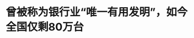 <!DOCTYPE html>
<html lang="zh-CN">

<head>
    
<title>曾被称为银行业“唯一有用发明”，如今全国仅剩80万台_腾讯新闻</title>
<meta name="keywords" content="自动提款机,atm,时代财经,POS机,手机支付,无卡存款,保罗·沃尔克,中国人民银行,发明">
<meta name="description" content="本文来源：时代财经 作者：张昕迎在移动支付浪潮的席卷下，ATM机——这个曾被美联储前主席保罗·沃尔克誉为“银行业唯一有用的发明”，正以5年减少约30万台的速度退出历史舞台。中国人民银行今年2月发布的《2024年支付体系运行总体情况》数据显示，截至2024年末，我国ATM机具数量为80.27万台。对比5年前数据来看，我国ATM机...">
<meta name="author" content="腾讯网">
<meta name="copyright" content="Copyright 1998 - 2025 Tencent. All Rights Reserved">
<meta property="og:type" content="news" />

<meta property="og:title" content="曾被称为银行业“唯一有用发明”，如今全国仅剩80万台_腾讯新闻" />
<meta property="og:description" content="本文来源：时代财经 作者：张昕迎在移动支付浪潮的席卷下，ATM机——这个曾被美联储前主席保罗·沃尔克誉为“银行业唯一有用的发明”，正以5年减少约30万台的速度退出历史舞台。中国人民银行今年2月发布的《2024年支付体系运行总体情况》数据显示，截至2024年末，我国ATM机具数量为80.27万台。对比5年前数据来看，我国ATM机..." />
<meta property="og:url" content="https://news.qq.com/rain/a/20250525A024WT00" />
<meta property="og:image" content="https://inews.gtimg.com/om_ls/Ornstie57uvU_qKIOn10jNlJ5zL2RUO38k7S_kall7oawAA_640330/0" />
<meta property="article:author" content="时代财经" />
<meta property="article:published_time" content="2025-05-25 08:01:14" />
<meta property="category" content="finance" />

<meta name="baidu-site-verification" content="jJeIJ5X7pP" />
    <meta charset="utf-8" />
<meta http-equiv="X-UA-Compatible" content="IE=Edge" />
<meta name="viewport" content="width=device-width, initial-scale=1, shrink-to-fit=no" />
<link rel="dns-prefetch" href="mat1.gtimg.com">
<link rel="dns-prefetch" href="i.news.qq.com">
<link rel="shortcut icon" href="https://mat1.gtimg.com/qqcdn/qqindex2021/favicon.ico">
<script nomodule="true" src="https://mat1.gtimg.com/qqcdn/qqindex2021/common-static/20240515201444/core3-37-1.min.js"></script>
<script>
  try {
    if (!window.IntersectionObserver) {
      var observerScript = document.createElement('script');
      observerScript.src = "https://mat1.gtimg.com/qqcdn/qqindex2021/common-static/20241024141058/intersection-observer-polyfill.js";
      document.head.appendChild(observerScript);
    }
  } catch (error) {}
</script>

<script>
  try {
    if (!Element.prototype.scrollTo) {
      var scrollScript = document.createElement('script');
      scrollScript.src = "https://mat1.gtimg.com/qqcdn/qqindex2021/common-static/20241025153001/scroll-behavior-polyfill.js";
      document.head.appendChild(scrollScript);
    }
  } catch (error) {}
</script>
<script>
  try {
    if ('scrollRestoration' in window.history) {
      window.history.scrollRestoration = 'manual';
    }
    window.isPcClient = Boolean(window.electron) && (
      window.navigator.userAgent.indexOf('pc-client') > 0 ||
      window.navigator.userAgent.indexOf('TencentNews') > 0
    );
  } catch {}
</script>
<script>
  try {
    if (window.isPcClient) {
      var bodyStyle = document.createElement('style');
      bodyStyle.innerText = 'body{ zoom: 0.95 }';
      document.head.appendChild(bodyStyle);
    }
  } catch {}
</script>
<script>
  window.DATA = {"url":"https://view.inews.qq.com/a/20250525A024WT00","article_id":"20250525A024WT00","article_type":"0","title":"曾被称为银行业“唯一有用发明”，如今全国仅剩80万台","desc":"本文来源：时代财经 作者：张昕迎在移动支付浪潮的席卷下，ATM机——这个曾被美联储前主席保罗·沃尔克誉为“银行业唯一有用的发明”，正以5年减少约30万台的速度退出历史舞台。中国人民银行今年2月发布的《2024年支付体系运行总体情况》数据显示，截至2024年末，我国ATM机具数量为80.27万台。对比5年前数据来看，我国ATM机...","iNewsRecommendLevel":1,"abstract":"本文来源：时代财经 作者：张昕迎在移动支付浪潮的席卷下，ATM机——这个曾被美联储前主席保罗·沃尔克誉为“银行业唯一有用的发明”，正以5年减少约30万台的速度退出历史舞台。中国人民银行今年2月发布的《2024年支付体系运行总体情况》数据显示，截至2024年末，我国ATM机具数量为80.27万台。对比5年前数据来看，我国ATM机...","catalog1":"finance","ad_channel_sign":"finance","introduction":"","media":"时代财经","media_id":"5504072","pubtime":"2025-05-25 08:01:14","comment_id":"8414664130","political":0,"cmsId":"20250525A024WT00","cms_id":"20250525A024WT00","closeAllAd":0,"closeAllFavorite":false,"originContent":{"directory":{"ai_list":null,"enable":1,"list":[{"desc":"全国ATM机仅剩80万台","link":"HPOS_0","sub_list":null},{"desc":"ATM机厂商被倒逼转型","link":"HPOS_1","sub_list":null}]},"key_points_show":["中国ATM机具数量在短短5年间锐减26.87%，从2019年末的109.77万台减少至2024年末的80.27万台。","随着移动支付的迅猛发展，ATM机在消费者支付习惯改变的背景下逐渐被淘汰。","然而，ATM机在特殊需求场景如偏远地区、老年社区等依然具有旺盛需求。","银行正调整ATM业务，无卡存取款业务逐步退出银行业务版图，同时推动ATM机向综合性服务工具转变。","ATM机厂商面临转型压力，寻求新的业务方向和盈利模式。"],"text":"\u003cdiv class=\"rich_media_content\"\u003e\u003cp\u003e本文来源：时代财经 作者：张昕迎\u003c/p\u003e\u003cp\u003e\u003c!--AIPOS_0--\u003e在移动支付浪潮的席卷下，ATM机——这个曾被美联储前主席保罗·沃尔克誉为“银行业唯一有用的发明”，正以5年减少约30万台的速度退出历史舞台。\u003c/p\u003e\u003cp\u003e中国人民银行今年2月发布的《2024年支付体系运行总体情况》数据显示，截至2024年末，我国ATM机具数量为80.27万台。对比5年前数据来看，我国ATM机具数量曾在2019年末触及109.77万台的峰值。\u003c/p\u003e\u003cp\u003e短短5年间，中国ATM机已消失近30万台，数量锐减26.87%。\u003c/p\u003e\u003cp\u003e“不少人好几年没用过现金了，ATM机过去的便捷已经被移动支付取代。在第三方支付和手机银行普及的当下，楼下的ATM时常蒙尘，真正大额现金提取，基本上只能去柜台。”有股份行人士向时代财经表示。\u003c/p\u003e\u003cp\u003e对储户来说，已有的部分ATM机也已无法满足他们的需求。“最近着急存一笔钱，下班连着找了一条马路上的5台ATM机都没存上钱，还都标着存取款一体。”来自四川的林乐（化名）告诉时代财经。\u003c/p\u003e\u003cp\u003e\u003c!--AIPOS_1--\u003e与之对应的是，多家银行正在对其ATM业务进行调整，无卡存取款业务逐步退出银行业务版图。\u003c/p\u003e\u003cp\u003e今年4月，\u003c!--SECURE_LINK_BEGIN_0--\u003e招商银行\u003c!--SECURE_LINK_END_0--\u003e发布公告称，该行将于2025年4月9日起全面停止ATM扫码存款服务，客户需持银行卡通过ATM或线下网点办理存款。据不完全统计，近一年来已有超过50家银行宣布关闭无卡存款、无卡取款、扫码存取款等业务。\u003c/p\u003e\u003cp\u003e\u003c!--AIPOS_2--\u003e从“现金时代”到“无卡社会”，未来ATM机是会消失，还是进化？\u003c/p\u003e\u003cp\u003e5月23日，博通咨询金融行业首席分析师王蓬博在接受时代财经采访时表示，“ATM机不会消失，尽管现金的使用率在降低、使用人数也在减少，但特殊需求场景一直存在，监管也一直在强调不可拒收现金、满足支付多样性，但ATM机的逐步减少是不争的事实。”\u003c!--MID_AD_0--\u003e\u003c!--EOP_0--\u003e\u003c/p\u003e\u003c!--MID_ARTICLE_AD_0--\u003e\u003c!--PARAGRAPH_0--\u003e\u003cp\u003e“银行柜台内的ATM一直在进化，配备更智能的交互界面，满足监管对客户身份核实的要求，甚至有的地区在集成政务与生活服务，成为一个综合性的服务终端。”王蓬博说道。\u003c/p\u003e\u003cdiv class=\"time-article-imgText-box\" data-exeditor-arbitrary-box=\"wrap\"\u003e\u003cp\u003e\u003c!--IMG_0--\u003e\u003c/p\u003e\u003cp class=\"qqnews_image_desc\" style=\"color: #666; font-size: 14px; text-align: center\"\u003e图片来源：图虫创意\u003c/p\u003e\u003c/div\u003e\u003ch2\u003e\u003c!--HPOS_0--\u003e全国ATM机仅剩80万台\u003c/h2\u003e\u003cp\u003e“我从来没用过ATM机，都不知道学校有没有ATM机”，“00后”大学生王潇（化名）向时代财经直言。\u003c/p\u003e\u003cp\u003e银行ATM机业务遇冷的背后，则是消费者支付习惯的改变。“现在连菜市场买菜都是用二维码，已经很久没有用过现金了。”作为家庭主妇的李丽（化名）也有直观的感受。\u003c/p\u003e\u003cp\u003e如今，\u003c!--SECURE_LINK_BEGIN_1--\u003e移动支付\u003c!--SECURE_LINK_END_1--\u003e的迅猛发展正在打破ATM市场的原有格局。ATM机在使用频率很低的情况下，维护费用仍需正常支付，也就难逃被削减的命运。\u003c/p\u003e\u003cp\u003e据中国人民银行今年2月发布的《2024年支付体系运行总体情况》，截至2024年末，我国拥有ATM机具80.27万台，较上年末减少4.28万台；每万人拥有ATM机具5.70台，同比下降4.83%。\u003c/p\u003e\u003cp\u003e结合近5年数据来看，央行数据显示，截至2023年末、2022年末、2021年末、2020年末、2019年末，我国ATM机具分别为84.55万台、89.59万台、94.78万台、101.39万台、109.77万台，呈逐年下降态势。\u003c/p\u003e\u003cp\u003e在每万人对应的ATM数量方面，在截至2023年末、2022年末、2021年末、2020年末、2019年末时，分别为5.99台、6.35台、6.71台、7.24台、7.87台，同样呈现下降。\u003c/p\u003e\u003cp\u003e今年4月，又有一家股份制大行对ATM业务进行调整，标志着无卡存取款时代的加速落幕。据招商银行4月2日发布的公告，该行将于4月9日起停止ATM扫码存款服务。\u003c/p\u003e\u003cp\u003e事实上，自2024年以来，包括\u003c!--SECURE_LINK_BEGIN_2--\u003e工商银行\u003c!--SECURE_LINK_END_2--\u003e、\u003c!--SECURE_LINK_BEGIN_3--\u003e交通银行\u003c!--SECURE_LINK_END_3--\u003e、\u003c!--SECURE_LINK_BEGIN_4--\u003e农业银行\u003c!--SECURE_LINK_END_4--\u003e、\u003c!--SECURE_LINK_BEGIN_5--\u003e建设银行\u003c!--SECURE_LINK_END_5--\u003e等国有大行先后对ATM无卡存取款业务进行调整，亦有多家股份行、头部城商行持续跟进。\u003c/p\u003e\u003cp\u003e有银行业人士向时代财经表示，“银行当年选择增加ATM的服务功能，首先是因为未能看清无现金社会前景，另一方面当时银行利润高，愿在小概率服务场景花钱，科技部门以科技引领业务为由，浪费了部分IT投入。”\u003c/p\u003e\u003cp\u003e在其看来，在无现金或低现金社会，ATM或存取款一体机因需求极度萎缩而无成本收入比。“银行持有的大量ATM已属低效、无效不良资产，收益低、成本高且持续产生运营成本。”其说道。\u003c/p\u003e\u003cp\u003e\u003c!--AIPOS_3--\u003e在ATM机持续缩减的同时，电子支付的版图则越来越大。\u003c/p\u003e\u003cp\u003e通过梳理历年《支付体系运行总体情况》报告数据可知，2024年，银行共处理电子支付业务3016.68亿笔，这一数据较2019年的2233.88亿笔同比增长35.04%。\u003c/p\u003e\u003cp\u003e报告数据同时显示，2024年，电子支付金额为3426.99万亿元，这一数据较2019年的2607.04万亿元同比增长31.45%。\u003c/p\u003e\u003cp\u003e值得注意的是，虽然总量逐年下降，但ATM机并未完全退出历史舞台。在偏远地区、老年社区、外国人来华支付等特殊场景，现金存取需求依然旺盛。这种此消彼长的背后，也反映了银行战略重心的转移。\u003c/p\u003e\u003cp\u003e如\u003c!--SECURE_LINK_BEGIN_6--\u003e苏州银行\u003c!--SECURE_LINK_END_6--\u003e在该行《2024年度可持续发展报告》中提到，2024年4月，苏州银行上线ATM机外卡取现服务，为外籍人员提供了多元化的支付方式。外籍客户可使用银联、\u003c!--SECURE_LINK_BEGIN_7--\u003eVisa\u003c!--SECURE_LINK_END_7--\u003e及万事达组织发行的境外银行卡，在苏州银行的自动取款机和存取款一体机设备上直接取现人民币。截至2024年末，累计交易笔数达597笔，取现金额总计人民币146.79万元。\u003c!--MID_AD_1--\u003e\u003c!--EOP_1--\u003e\u003c/p\u003e\u003c!--MID_ARTICLE_AD_1--\u003e\u003c!--PARAGRAPH_1--\u003e\u003cp\u003e\u003c!--SECURE_LINK_BEGIN_8--\u003e浙商银行\u003c!--SECURE_LINK_END_8--\u003e同样在《2024年可持续发展报告》中称，该行全行网点已配备适老版智能柜员机和ATM机，优化大字版操作，简化界面。\u003c/p\u003e\u003ch2\u003e\u003c!--HPOS_1--\u003eATM机厂商被倒逼转型\u003c/h2\u003e\u003cp\u003e未来在ATM业务方面，银行的战略重心将如何转移？\u003c/p\u003e\u003cp\u003e王蓬博向时代财经表示，首先，ATM应从单纯的取现工具向着综合性服务工具转变，通过ATM机提供多元化的金融和生活服务。“其次，在区域和场景上，增加在机场、偏远地区、老年社区等现金需求旺盛区域的布放，提高ATM机的使用效率；第三，不再单纯追求ATM机的数量增长，而是更加注重保障安全和便利性。”\u003c!--MID_AD_2--\u003e\u003c!--EOP_2--\u003e\u003c/p\u003e\u003c!--MID_ARTICLE_AD_2--\u003e\u003c!--PARAGRAPH_2--\u003e\u003cp\u003e被银行弃用的ATM机并未彻底消失，它们通过何种途径寻找新生？\u003c/p\u003e\u003cp\u003e时代财经通过在百度旗下B2B平台“爱采购”搜索ATM机发现，银行的报废ATM机回收价在5万元/台左右；不过，在“闲鱼”等C2C二手交易平台，一台二手ATM机的价格则更低，仅为3000～5000元。\u003c/p\u003e\u003cdiv class=\"time-article-imgText-box\" data-exeditor-arbitrary-box=\"wrap\"\u003e\u003cp\u003e\u003c!--IMG_1--\u003e\u003c/p\u003e\u003cp class=\"qqnews_image_desc\" style=\"color: #666; font-size: 14px; text-align: center\"\u003e图片来源：爱采购\u003c/p\u003e\u003c/div\u003e\u003cp\u003e闲鱼平台上一位二手设备回收商告诉时代财经，其上架的一台二手ATM机标价4880元/台，该设备附带指纹、二维码扫码等功能。“银行设备升级退役的ATM，一台全新的价格大概要十几万。”\u003c/p\u003e\u003cp\u003e上述二手设备回收商同时表示，一般情况下，退役的ATM只能拆一些配件，不过其实际用途也较为广泛，要看个人怎么去利用它。“比如说你是做娱乐行业的，可以用它做一个终端演示机，比如做直播、做摆设都是可以的。”\u003c/p\u003e\u003cp\u003e\u003c!--AIPOS_4--\u003e行业红利不再，也倒逼ATM机厂商转型升级。原本以ATM机为业务的上市公司，近年来也经历了经营转折。\u003c/p\u003e\u003cp\u003e作为一家从事金融自助服务设备及软件等研发、生产销售和服务的企业，\u003c!--SECURE_LINK_BEGIN_9--\u003e御银股份\u003c!--SECURE_LINK_END_9--\u003e（002177.SZ）ATM设备产能和销售规模在国内ATM制造厂商中位居前列。作为行业龙头，御银股份曾在ATM机的黄金时代大赚，2011～2014年，公司的营收一度达到7～9亿元量级，净利润均超过1亿元。\u003c!--MID_AD_3--\u003e\u003c!--EOP_3--\u003e\u003c/p\u003e\u003c!--MID_ARTICLE_AD_3--\u003e\u003c!--PARAGRAPH_3--\u003e\u003cp\u003e伴随着ATM机的需求逐年下滑，御银股份2018年产生了9481.76万的净利润亏损，也是公司自2007年上市以来的首亏。\u003c/p\u003e\u003cp\u003e据公司最新业绩报告，2024年，御银股份实现营业总收入6687.47万元，同比下降4.55%；实现归母净利润1090.69万元，同比下降29.40%。\u003c/p\u003e\u003cp\u003e传统ATM市场收缩之下，近年来御银股份不断谋求转型。公司2024年财报显示，目前御银股份的主营业务包括产业园运营和智能金融设备相关运营服务。\u003c/p\u003e\u003cp\u003e“2024年，我国非现金支付业务量保持持续增长，ATM机具数量与每万人保有量均同比下降，金融机具行业的市场形势依然严峻。在此背景下，公司作为深耕金融智能设备领域十余年的行业领先者，基于对市场趋势的前瞻判断，主动收缩传统金融设备业务规模。”公司在财报中表示。\u003c!--MID_AD_4--\u003e\u003c!--EOP_4--\u003e\u003c/p\u003e\u003c!--MID_ARTICLE_AD_4--\u003e\u003c!--PARAGRAPH_4--\u003e\u003cp\u003e从营收构成来看，2024年，御银股份从专用设备制造业获得营业收入为717.39万元，占营收的比重仅为10%。\u003c/p\u003e\u003cdiv powered-by=\"qqnews_ex-editor\"\u003e\u003c/div\u003e\u003cstyle\u003e.rich_media_content{--news-tabel-th-night-color: #444444;--news-font-day-color: #333;--news-font-night-color: #d9d9d9;--news-bottom-distance: 22px}.rich_media_content p:not([data-exeditor-arbitrary-box=image-box]){letter-spacing:.5px;line-height:30px;margin-bottom:var(--news-bottom-distance);word-wrap:break-word}.rich_media_content{color:var(--news-font-day-color);font-size:18px}@media(prefers-color-scheme:dark){body:not([data-weui-theme=light]):not([dark-mode-disable=true]) .rich_media_content p:not([data-exeditor-arbitrary-box=image-box]){letter-spacing:.5px;line-height:30px;margin-bottom:var(--news-bottom-distance);word-wrap:break-word}body:not([data-weui-theme=light]):not([dark-mode-disable=true]) .rich_media_content{color:var(--news-font-night-color)}}.data_color_scheme_dark .rich_media_content p:not([data-exeditor-arbitrary-box=image-box]){letter-spacing:.5px;line-height:30px;margin-bottom:var(--news-bottom-distance);word-wrap:break-word}.data_color_scheme_dark .rich_media_content{color:var(--news-font-night-color)}.data_color_scheme_dark .rich_media_content{font-size:18px}.rich_media_content p[data-exeditor-arbitrary-box=image-box]{margin-bottom:11px}.rich_media_content\u003ediv:not(.qnt-video),.rich_media_content\u003esection{margin-bottom:var(--news-bottom-distance)}.rich_media_content hr{margin-bottom:var(--news-bottom-distance)}.rich_media_content .link_list{margin:0;margin-top:20px;min-height:0!important}.rich_media_content blockquote{background:#f9f9f9;border-left:6px solid #ccc;margin:1.5em 10px;padding:.5em 10px}.rich_media_content blockquote p{margin-bottom:0!important}.data_color_scheme_dark .rich_media_content blockquote{background:#323232}@media(prefers-color-scheme:dark){body:not([data-weui-theme=light]):not([dark-mode-disable=true]) .rich_media_content blockquote{background:#323232}}.rich_media_content ol[data-ex-list]{--ol-start: 1;--ol-list-style-type: decimal;list-style-type:none;counter-reset:olCounter calc(var(--ol-start,1) - 1);position:relative}.rich_media_content ol[data-ex-list]\u003eli\u003e:first-child::before{content:counter(olCounter,var(--ol-list-style-type)) '. ';counter-increment:olCounter;font-variant-numeric:tabular-nums;display:inline-block}.rich_media_content ul[data-ex-list]{--ul-list-style-type: circle;list-style-type:none;position:relative}.rich_media_content ul[data-ex-list].nonUnicode-list-style-type\u003eli\u003e:first-child::before{content:var(--ul-list-style-type) ' ';font-variant-numeric:tabular-nums;display:inline-block;transform:scale(0.5)}.rich_media_content ul[data-ex-list].unicode-list-style-type\u003eli\u003e:first-child::before{content:var(--ul-list-style-type) ' ';font-variant-numeric:tabular-nums;display:inline-block;transform:scale(0.8)}.rich_media_content ol:not([data-ex-list]){padding-left:revert}.rich_media_content ul:not([data-ex-list]){padding-left:revert}.rich_media_content table{display:table;border-collapse:collapse;margin-bottom:var(--news-bottom-distance)}.rich_media_content table th,.rich_media_content table td{word-wrap:break-word;border:1px solid #ddd;white-space:nowrap;padding:2px 5px}.rich_media_content table th{font-weight:700;background-color:#f0f0f0;text-align:left}.rich_media_content table p{margin-bottom:0!important}.data_color_scheme_dark .rich_media_content table th{background:var(--news-tabel-th-night-color)}@media(prefers-color-scheme:dark){body:not([data-weui-theme=light]):not([dark-mode-disable=true]) .rich_media_content table th{background:var(--news-tabel-th-night-color)}}.rich_media_content .qqnews_image_desc,.rich_media_content p[type=om-image-desc]{line-height:20px!important;text-align:center!important;font-size:14px!important;color:#666!important}.rich_media_content div[data-exeditor-arbitrary-box=wrap]:not([data-exeditor-arbitrary-box-special-style]){max-width:100%}.rich_media_content .qqnews-content{--wmfont: 0;--wmcolor: transparent;font-size:var(--wmfont);color:var(--wmcolor);line-height:var(--wmfont)!important;margin-bottom:var(--wmfont)!important}.rich_media_content .qqnews_sign_emphasis{background:#f7f7f7}.rich_media_content .qqnews_sign_emphasis ol{word-wrap:break-word;border:none;color:#5c5c5c;line-height:28px;list-style:none;margin:14px 0 6px;padding:16px 15px 4px}.rich_media_content .qqnews_sign_emphasis p{margin-bottom:12px!important}.rich_media_content .qqnews_sign_emphasis ol\u003eli\u003ep{padding-left:30px}.rich_media_content .qqnews_sign_emphasis ol\u003eli{list-style:none}.rich_media_content .qqnews_sign_emphasis ol\u003eli\u003ep:first-child::before{margin-left:-30px;content:counter(olCounter,decimal) ''!important;counter-increment:olCounter!important;font-variant-numeric:tabular-nums!important;background:#37f;border-radius:2px;color:#fff;font-size:15px;font-style:normal;text-align:center;line-height:18px;width:18px;height:18px;margin-right:12px;position:relative;top:-1px}.data_color_scheme_dark .rich_media_content .qqnews_sign_emphasis{background:#262626}.data_color_scheme_dark .rich_media_content .qqnews_sign_emphasis ol\u003eli\u003ep{color:#a9a9a9}@media(prefers-color-scheme:dark){body:not([data-weui-theme=light]):not([dark-mode-disable=true]) .rich_media_content .qqnews_sign_emphasis{background:#262626}body:not([data-weui-theme=light]):not([dark-mode-disable=true]) .rich_media_content .qqnews_sign_emphasis ol\u003eli\u003ep{color:#a9a9a9}}.rich_media_content h1,.rich_media_content h2,.rich_media_content h3,.rich_media_content h4,.rich_media_content h5,.rich_media_content h6{margin-bottom:var(--news-bottom-distance);font-weight:700}.rich_media_content h1{font-size:20px}.rich_media_content h2,.rich_media_content h3{font-size:19px}.rich_media_content h4,.rich_media_content h5,.rich_media_content h6{font-size:18px}.rich_media_content li:empty{display:none}.rich_media_content ul,.rich_media_content ol{margin-bottom:var(--news-bottom-distance)}.rich_media_content div\u003ep:only-child{margin-bottom:0!important}.rich_media_content .cms-cke-widget-title-wrap p{margin-bottom:0!important}\u003c/style\u003e\u003c/div\u003e","version":"v2"},"originAttribute":{"IMG_0":{"bigOrigUrl":"https://inews.gtimg.com/om_bt/OacF5E4IA-NYUNQUYQZbncIM2ddDAAz2CTrPXQV2q3KAQAA/0","compressUrl":"https://inews.gtimg.com/om_bt/OacF5E4IA-NYUNQUYQZbncIM2ddDAAz2CTrPXQV2q3KAQAA/641","desc":"","fullPic":"1","height":361,"imgurl0":"https://inews.gtimg.com/om_bt/OacF5E4IA-NYUNQUYQZbncIM2ddDAAz2CTrPXQV2q3KAQAA/0","imgurl1000":"https://inews.gtimg.com/om_bt/OacF5E4IA-NYUNQUYQZbncIM2ddDAAz2CTrPXQV2q3KAQAA/1000","islong":0,"origUrl":"https://inews.gtimg.com/om_bt/OacF5E4IA-NYUNQUYQZbncIM2ddDAAz2CTrPXQV2q3KAQAA/1000","size":1467,"style":"display: inline-block; max-width: 100%; width: 960px","thumb":"https://inews.gtimg.com/om_bt/OacF5E4IA-NYUNQUYQZbncIM2ddDAAz2CTrPXQV2q3KAQAA_181x181s/0","url":"https://inews.gtimg.com/om_bt/OacF5E4IA-NYUNQUYQZbncIM2ddDAAz2CTrPXQV2q3KAQAA/641","width":641},"IMG_1":{"bigOrigUrl":"https://inews.gtimg.com/om_bt/ObVsiYie7-XomhVIUwgn3zrbH1QC7szTAPf3RPAhr8KegAA/0","compressUrl":"https://inews.gtimg.com/om_bt/ObVsiYie7-XomhVIUwgn3zrbH1QC7szTAPf3RPAhr8KegAA/641","desc":"","fullPic":"1","height":491,"imgurl0":"https://inews.gtimg.com/om_bt/ObVsiYie7-XomhVIUwgn3zrbH1QC7szTAPf3RPAhr8KegAA/0","imgurl1000":"https://inews.gtimg.com/om_bt/ObVsiYie7-XomhVIUwgn3zrbH1QC7szTAPf3RPAhr8KegAA/1000","islong":0,"origUrl":"https://inews.gtimg.com/om_bt/ObVsiYie7-XomhVIUwgn3zrbH1QC7szTAPf3RPAhr8KegAA/641","size":599,"style":"display: inline-block; max-width: 100%; width: 960px","thumb":"https://inews.gtimg.com/om_bt/ObVsiYie7-XomhVIUwgn3zrbH1QC7szTAPf3RPAhr8KegAA_181x181s/0","url":"https://inews.gtimg.com/om_bt/ObVsiYie7-XomhVIUwgn3zrbH1QC7szTAPf3RPAhr8KegAA/641","width":641},"SECURE_LINK_BEGIN_0":{"cms_orig_info":{"desc":"招商银行","trust_level":1,"type":"huaci_stock","url":"https://wzq.tenpay.com/mm/detail?type=1\u0026scode=600036\u0026stat_data=Ozm00p000n006"},"desc":"招商银行","trust_level":1,"type":"huaci_stock","url":"https://wzq.tenpay.com/mm/detail?type=1\u0026scode=600036\u0026stat_data=Ozm00p000n006"},"SECURE_LINK_BEGIN_2":{"cms_orig_info":{"desc":"工商银行","trust_level":1,"type":"huaci_stock","url":"https://wzq.tenpay.com/mm/detail?type=1\u0026scode=601398\u0026stat_data=Ozm00p000n006"},"desc":"工商银行","trust_level":1,"type":"huaci_stock","url":"https://wzq.tenpay.com/mm/detail?type=1\u0026scode=601398\u0026stat_data=Ozm00p000n006"},"SECURE_LINK_BEGIN_3":{"cms_orig_info":{"desc":"交通银行","trust_level":1,"type":"huaci_stock","url":"https://wzq.tenpay.com/mm/detail?type=1\u0026scode=601328\u0026stat_data=Ozm00p000n006"},"desc":"交通银行","trust_level":1,"type":"huaci_stock","url":"https://wzq.tenpay.com/mm/detail?type=1\u0026scode=601328\u0026stat_data=Ozm00p000n006"},"SECURE_LINK_BEGIN_4":{"cms_orig_info":{"desc":"农业银行","trust_level":1,"type":"huaci_stock","url":"https://wzq.tenpay.com/mm/detail?type=1\u0026scode=601288\u0026stat_data=Ozm00p000n006"},"desc":"农业银行","trust_level":1,"type":"huaci_stock","url":"https://wzq.tenpay.com/mm/detail?type=1\u0026scode=601288\u0026stat_data=Ozm00p000n006"},"SECURE_LINK_BEGIN_5":{"cms_orig_info":{"desc":"建设银行","trust_level":1,"type":"huaci_stock","url":"https://wzq.tenpay.com/mm/detail?type=1\u0026scode=601939\u0026stat_data=Ozm00p000n006"},"desc":"建设银行","trust_level":1,"type":"huaci_stock","url":"https://wzq.tenpay.com/mm/detail?type=1\u0026scode=601939\u0026stat_data=Ozm00p000n006"},"SECURE_LINK_BEGIN_6":{"cms_orig_info":{"desc":"苏州银行","trust_level":1,"type":"huaci_stock","url":"https://wzq.tenpay.com/mm/detail?type=0\u0026scode=002966\u0026stat_data=Ozm00p000n006"},"desc":"苏州银行","trust_level":1,"type":"huaci_stock","url":"https://wzq.tenpay.com/mm/detail?type=0\u0026scode=002966\u0026stat_data=Ozm00p000n006"},"SECURE_LINK_BEGIN_7":{"cms_orig_info":{"desc":"Visa","trust_level":1,"type":"huaci_stock","url":"https://wzq.tenpay.com/mm/detail?type=3\u0026scode=V.N\u0026stat_data=Ozm00p000n006"},"desc":"Visa","trust_level":1,"type":"huaci_stock","url":"https://wzq.tenpay.com/mm/detail?type=3\u0026scode=V.N\u0026stat_data=Ozm00p000n006"},"SECURE_LINK_BEGIN_8":{"cms_orig_info":{"desc":"浙商银行","trust_level":1,"type":"huaci_stock","url":"https://wzq.tenpay.com/mm/detail?type=1\u0026scode=601916\u0026stat_data=Ozm00p000n006"},"desc":"浙商银行","trust_level":1,"type":"huaci_stock","url":"https://wzq.tenpay.com/mm/detail?type=1\u0026scode=601916\u0026stat_data=Ozm00p000n006"},"SECURE_LINK_BEGIN_9":{"cms_orig_info":{"desc":"御银股份","trust_level":1,"type":"huaci_stock","url":"https://wzq.tenpay.com/mm/detail?type=0\u0026scode=002177\u0026stat_data=Ozm00p000n006"},"desc":"御银股份","trust_level":1,"type":"huaci_stock","url":"https://wzq.tenpay.com/mm/detail?type=0\u0026scode=002177\u0026stat_data=Ozm00p000n006"},"SECURE_LINK_END_0":{"trust_level":1},"SECURE_LINK_END_2":{"trust_level":1},"SECURE_LINK_END_3":{"trust_level":1},"SECURE_LINK_END_4":{"trust_level":1},"SECURE_LINK_END_5":{"trust_level":1},"SECURE_LINK_END_6":{"trust_level":1},"SECURE_LINK_END_7":{"trust_level":1},"SECURE_LINK_END_8":{"trust_level":1},"SECURE_LINK_END_9":{"trust_level":1}},"selfDeclare":{},"userAddress":"广东","card":{"chlid":"5504072","chlname":"时代财经","desc":"广东时代传媒集团出品，专注于企业信息","icon":"http://inews.gtimg.com/newsapp_ls/0/14230374563_200200/0","msgEntry":1,"uin":"ec85a5affbb1b28a6028f34698880e4545","update_frequency":"0","vip_desc":"时代财经官方账号","vip_icon_night":"https://inews.gtimg.com/newsapp_bt/0/1128171011183_4151/0","vip_place":"left","vip_type":"20006","vip_icon":"https://inews.gtimg.com/newsapp_bt/0/1128164013310_1586/0","vip_type_new":"20006","suid":"8QMc239d5YAcvDnZ","liveInfo":{},"cpLevel":1},"interationCount":{"like":653,"collect":352,"share":343},"payment_info":{},"article_is_pay":false,"payment_column_info_v1":{"is_column_pay":false,"read_count_all":0},"tag_info_item":null,"contentWordsNum":2869,"extraProperty":{"FeedbackDetailDisableInsert":0,"zanSkinType":""},"relateWelfare":{},"aiSwitch":true,"isOversize":false,"videoArr":[]};
</script>
<script>
  window.channelInfo = {"channelConfig":{"channelNav":[{"_auto_id":"1","active_alien_img":"","alien_img":"","channel_id":"news_news_home","is_local":"0","link":"https://www.qq.com","name_cn":"首页","name_en":"home"},{"_auto_id":"2","active_alien_img":"","alien_img":"","channel_id":"news_news_top","is_local":"0","link":"","name_cn":"要闻","name_en":"news"},{"_auto_id":"4","active_alien_img":"","alien_img":"","channel_id":"news_news_bj","is_local":"1","link":"","name_cn":"北京","name_en":"bj"},{"_auto_id":"5","active_alien_img":"","alien_img":"","channel_id":"news_news_finance","is_local":"0","link":"","name_cn":"财经","name_en":"finance"},{"_auto_id":"6","active_alien_img":"","alien_img":"","channel_id":"news_news_tech","is_local":"0","link":"","name_cn":"科技","name_en":"tech"},{"_auto_id":"7","active_alien_img":"","alien_img":"","channel_id":"tv","is_local":"0","link":"https://v.qq.com/channel/tv/?ptag=qqnews","name_cn":"电视剧","name_en":"tv"},{"_auto_id":"8","active_alien_img":"","alien_img":"","channel_id":"news_news_qa","is_local":"0","link":"","name_cn":"热问","name_en":"qa"},{"_auto_id":"9","active_alien_img":"","alien_img":"","channel_id":"news_news_ent","is_local":"0","link":"","name_cn":"娱乐","name_en":"ent"},{"_auto_id":"10","active_alien_img":"","alien_img":"","channel_id":"variety","is_local":"0","link":"https://v.qq.com/channel/variety/?ptag=qqnews","name_cn":"综艺","name_en":"variety"},{"_auto_id":"11","active_alien_img":"","alien_img":"","channel_id":"news_news_sports","is_local":"0","link":"","name_cn":"体育","name_en":"sports"},{"_auto_id":"13","active_alien_img":"","alien_img":"","channel_id":"news_news_nba","is_local":"0","link":"","name_cn":"NBA","name_en":"nba"},{"_auto_id":"14","active_alien_img":"","alien_img":"","channel_id":"news_news_world","is_local":"0","link":"","name_cn":"国际","name_en":"world"},{"_auto_id":"15","active_alien_img":"","alien_img":"","channel_id":"news_news_mil","is_local":"0","link":"","name_cn":"军事","name_en":"milite"},{"_auto_id":"16","active_alien_img":"","alien_img":"","channel_id":"news_news_auto","is_local":"0","link":"","name_cn":"汽车","name_en":"auto"},{"_auto_id":"17","active_alien_img":"","alien_img":"","channel_id":"news_news_house","is_local":"0","link":"","name_cn":"房产","name_en":"house"},{"_auto_id":"18","active_alien_img":"","alien_img":"","channel_id":"news_news_edu","is_local":"0","link":"","name_cn":"教育","name_en":"edu"},{"_auto_id":"19","active_alien_img":"","alien_img":"","channel_id":"news_news_antip","is_local":"0","link":"","name_cn":"健康","name_en":"health"},{"_auto_id":"20","active_alien_img":"","alien_img":"","channel_id":"news_news_video","is_local":"0","link":"","name_cn":"视频","name_en":"video"},{"_auto_id":"21","active_alien_img":"","alien_img":"","channel_id":"news_news_game","is_local":"0","link":"","name_cn":"游戏","name_en":"games"},{"_auto_id":"22","active_alien_img":"","alien_img":"","channel_id":"news_news_nchupin","is_local":"0","link":"","name_cn":"眼界","name_en":"chupin"},{"_auto_id":"24","active_alien_img":"","alien_img":"","channel_id":"news_news_football","is_local":"0","link":"","name_cn":"足球","name_en":"football"},{"_auto_id":"25","active_alien_img":"","alien_img":"","channel_id":"news_news_kepu","is_local":"0","link":"","name_cn":"科学","name_en":"kepu"},{"_auto_id":"26","active_alien_img":"","alien_img":"","channel_id":"news_news_digi","is_local":"0","link":"","name_cn":"数码","name_en":"digi"},{"_auto_id":"28","active_alien_img":"","alien_img":"","channel_id":"ymzx","is_local":"0","link":"https://gamer.qq.com/v2/cloudgame/game/96897?ichannel=txxwpc0Ftxxwpc1","name_cn":"元梦之星","name_en":"news_news_ymzx"},{"_auto_id":"31","active_alien_img":"","alien_img":"","channel_id":"movie","is_local":"0","link":"https://v.qq.com/channel/movie/?ptag=qqnews","name_cn":"电影","name_en":"movie"},{"_auto_id":"32","active_alien_img":"","alien_img":"","channel_id":"news_news_esport","is_local":"0","link":"","name_cn":"电竞","name_en":"esport"},{"_auto_id":"34","active_alien_img":"","alien_img":"","channel_id":"news_news_history","is_local":"0","link":"","name_cn":"历史","name_en":"history"},{"_auto_id":"35","active_alien_img":"","alien_img":"","channel_id":"news_news_baby","is_local":"0","link":"","name_cn":"育儿","name_en":"baby"},{"_auto_id":"36","active_alien_img":"","alien_img":"","channel_id":"hbjy","is_local":"0","link":"https://gp.qq.com/act/a20250421mnqlx/news.shtml","name_cn":"和平精英","name_en":"news_news_hbjy"},{"_auto_id":"37","active_alien_img":"","alien_img":"","channel_id":"cloud_gamer","is_local":"0","link":"https://gamer.qq.com/?ichannel=txxwpc0Ftxxwpc1","name_cn":"云游戏","name_en":"cloud_gamer"},{"_auto_id":"38","active_alien_img":"","alien_img":"","channel_id":"news_news_lic","is_local":"0","link":"","name_cn":"理财","name_en":"finance_licai"},{"_auto_id":"39","active_alien_img":"","alien_img":"","channel_id":"news_news_istock","is_local":"0","link":"","name_cn":"股票","name_en":"finance_stock"},{"_auto_id":"40","active_alien_img":"","alien_img":"","channel_id":"ren_min_shi_pin","is_local":"0","link":"https://news.qq.com/omn/author/8QMd3Hld74cbujbY?tab=om_video","name_cn":"人民视频","name_en":"ren_min_shi_pin"},{"_auto_id":"41","active_alien_img":"","alien_img":"","channel_id":"news_news_weather","is_local":"0","link":"https://tianqi.qq.com/index.htm","name_cn":"天气","name_en":"weather"}]}};
</script>
<script>
  window.articleConfig = {"rightConfig":[{"_auto_id":"1","category_key":"default","modules":"{\"moduleList\":[{\"title\":\"作者其他文章\",\"id\":\"user_article\"},{\"title\":\"精选视频\",\"id\":\"video_album\",\"videoType\":\"tag\",\"videoId\":\"aUepxrtchGM=\",\"isSticky\":0},{\"title\":\"下载条\",\"id\":\"download_banner\",\"isSticky\":1},{\"title\":\"热点榜\",\"id\":\"hot_rank_list\",\"isSticky\":1},{\"title\":\"广告推广\",\"id\":\"ssp_ad_module\",\"category\":\"ad_ssp\",\"loid\":\"109\",\"isSticky\":1},{\"title\":\"广告推广位\",\"id\":\"c2s_ad_module\",\"category\":\"right_c2s\",\"path\":\"QQcom_all_Rectangle-1|QQcom_all_Rectangle-2|QQcom_all_Rectangle-3\",\"isSticky\":1}]}"},{"_auto_id":"2","category_key":"ent","modules":"{\"moduleList\":[{\"title\":\"作者其他文章\",\"id\":\"user_article\"},{\"title\":\"精选视频\",\"id\":\"video_album\",\"videoType\":\"tag\",\"videoId\":\"aUepxrtchGM=\"},{\"title\":\"下载条\",\"id\":\"download_banner\",\"isSticky\":1},{\"title\":\"热点榜\",\"id\":\"hot_rank_list\",\"isSticky\":1},{\"title\":\"广告推广\",\"id\":\"ssp_ad_module\",\"category\":\"ad_ssp\",\"loid\":\"109\",\"isSticky\":1},{\"title\":\"广告推广\",\"id\":\"ssp_ad_module\",\"category\":\"ad_ssp\",\"loid\":\"117\",\"isSticky\":1}]}"},{"_auto_id":"3","category_key":"game","modules":"{\"moduleList\":[{\"title\":\"作者其他文章\",\"id\":\"user_article\"},{\"title\":\"精选视频\",\"id\":\"video_album\",\"videoType\":\"tag\",\"videoId\":\"aUepxrtchGM=\"},{\"title\":\"热门游戏\",\"id\":\"recommend_game\",\"isSticky\":0},{\"title\":\"下载条\",\"id\":\"download_banner\",\"isSticky\":1},{\"title\":\"热点榜\",\"id\":\"hot_rank_list\",\"isSticky\":1},{\"title\":\"广告推广\",\"id\":\"ssp_ad_module\",\"category\":\"ad_ssp\",\"loid\":\"109\",\"isSticky\":1},{\"title\":\"广告推广位\",\"id\":\"c2s_ad_module\",\"category\":\"right_c2s\",\"path\":\"QQcom_all_Rectangle-1|QQcom_all_Rectangle-2|QQcom_all_Rectangle-3\",\"isSticky\":1}]}"},{"_auto_id":"4","category_key":"tech","modules":"{\"moduleList\":[{\"title\":\"作者其他文章\",\"id\":\"user_article\"},{\"title\":\"精选视频\",\"id\":\"video_album\",\"videoType\":\"tag\",\"videoId\":\"aUepxrtchGM=\"},{\"title\":\"下载条\",\"id\":\"download_banner\",\"isSticky\":1},{\"title\":\"热点榜\",\"id\":\"hot_rank_list\",\"isSticky\":1},{\"title\":\"广告推广\",\"id\":\"ssp_ad_module\",\"category\":\"ad_ssp\",\"loid\":\"109\",\"isSticky\":1},{\"title\":\"广告推广位\",\"id\":\"c2s_ad_module\",\"category\":\"right_c2s\",\"path\":\"QQcom_all_Rectangle-1|QQcom_all_Rectangle-2|QQcom_all_Rectangle-3\",\"isSticky\":1}]}"},{"_auto_id":"5","category_key":"finance","modules":"{\"moduleList\":[{\"title\":\"作者其他文章\",\"id\":\"user_article\"},{\"title\":\"精选视频\",\"id\":\"video_album\",\"videoType\":\"tag\",\"videoId\":\"aUepxrtchGM=\"},{\"title\":\"下载条\",\"id\":\"download_banner\",\"isSticky\":1},{\"title\":\"热点榜\",\"id\":\"hot_rank_list\",\"isSticky\":1},{\"title\":\"广告推广\",\"id\":\"ssp_ad_module\",\"category\":\"ad_ssp\",\"loid\":\"109\",\"isSticky\":1},{\"title\":\"广告推广位\",\"id\":\"c2s_ad_module\",\"category\":\"right_c2s\",\"path\":\"QQcom_all_Rectangle-1|QQcom_all_Rectangle-2|QQcom_all_Rectangle-3\",\"isSticky\":1}]}"},{"_auto_id":"6","category_key":"news","modules":"{\"moduleList\":[{\"title\":\"作者其他文章\",\"id\":\"user_article\"},{\"title\":\"精选视频\",\"id\":\"video_album\",\"videoType\":\"tag\",\"videoId\":\"aUepxrtchGM=\"},{\"title\":\"下载条\",\"id\":\"download_banner\",\"isSticky\":1},{\"title\":\"热点榜\",\"id\":\"hot_rank_list\",\"isSticky\":1},{\"title\":\"广告推广\",\"id\":\"ssp_ad_module\",\"category\":\"ad_ssp\",\"loid\":\"109\",\"isSticky\":1},{\"title\":\"广告推广位\",\"id\":\"c2s_ad_module\",\"category\":\"right_c2s\",\"path\":\"QQcom_all_Rectangle-1|QQcom_all_Rectangle-2|QQcom_all_Rectangle-3\",\"isSticky\":1}]}"},{"_auto_id":"7","category_key":"fashion","modules":"{\"moduleList\":[{\"title\":\"作者其他文章\",\"id\":\"user_article\"},{\"title\":\"精选视频\",\"id\":\"video_album\",\"videoType\":\"tag\",\"videoId\":\"aUepxrtchGM=\"},{\"title\":\"下载条\",\"id\":\"download_banner\",\"isSticky\":1},{\"title\":\"热点榜\",\"id\":\"hot_rank_list\",\"isSticky\":1},{\"title\":\"广告推广\",\"id\":\"ssp_ad_module\",\"category\":\"ad_ssp\",\"loid\":\"109\",\"isSticky\":1},{\"title\":\"广告推广位\",\"id\":\"c2s_ad_module\",\"category\":\"right_c2s\",\"path\":\"QQcom_all_Rectangle-1|QQcom_all_Rectangle-2|QQcom_all_Rectangle-3\",\"isSticky\":1}]}"},{"_auto_id":"8","category_key":"sports","modules":"{\"moduleList\":[{\"title\":\"作者其他文章\",\"id\":\"user_article\"},{\"title\":\"精选视频\",\"id\":\"video_album\",\"videoType\":\"tag\",\"videoId\":\"aUepxrtchGM=\"},{\"title\":\"下载条\",\"id\":\"download_banner\",\"isSticky\":1},{\"title\":\"热点榜\",\"id\":\"hot_rank_list\",\"isSticky\":1},{\"title\":\"广告推广\",\"id\":\"ssp_ad_module\",\"category\":\"ad_ssp\",\"loid\":\"109\",\"isSticky\":1},{\"title\":\"广告推广位\",\"id\":\"c2s_ad_module\",\"category\":\"right_c2s\",\"path\":\"QQcom_all_Rectangle-1|QQcom_all_Rectangle-2|QQcom_all_Rectangle-3\",\"isSticky\":1}]}"},{"_auto_id":"9","category_key":"health","modules":"{\"moduleList\":[{\"title\":\"作者其他文章\",\"id\":\"user_article\"},{\"title\":\"精选视频\",\"id\":\"video_album\",\"videoType\":\"tag\",\"videoId\":\"aUepxrtchGM=\"},{\"title\":\"下载条\",\"id\":\"download_banner\",\"isSticky\":1},{\"title\":\"热点榜\",\"id\":\"hot_rank_list\",\"isSticky\":1},{\"title\":\"广告推广\",\"id\":\"ssp_ad_module\",\"category\":\"ad_ssp\",\"loid\":\"109\",\"isSticky\":1},{\"title\":\"广告推广位\",\"id\":\"c2s_ad_module\",\"category\":\"right_c2s\",\"path\":\"QQcom_all_Rectangle-1|QQcom_all_Rectangle-2|QQcom_all_Rectangle-3\",\"isSticky\":1}]}"},{"_auto_id":"10","category_key":"nba","modules":"{\"moduleList\":[{\"title\":\"作者其他文章\",\"id\":\"user_article\"},{\"title\":\"精选视频\",\"id\":\"video_album\",\"videoType\":\"tag\",\"videoId\":\"aUepxrtchGM=\"},{\"title\":\"下载条\",\"id\":\"download_banner\",\"isSticky\":1},{\"title\":\"热点榜\",\"id\":\"hot_rank_list\",\"isSticky\":1},{\"title\":\"广告推广\",\"id\":\"ssp_ad_module\",\"category\":\"ad_ssp\",\"loid\":\"109\",\"isSticky\":1},{\"title\":\"广告推广位\",\"id\":\"c2s_ad_module\",\"category\":\"right_c2s\",\"path\":\"QQcom_all_Rectangle-1|QQcom_all_Rectangle-2|QQcom_all_Rectangle-3\",\"isSticky\":1}]}"},{"_auto_id":"11","category_key":"edu","modules":"{\"moduleList\":[{\"title\":\"作者其他文章\",\"id\":\"user_article\"},{\"title\":\"精选视频\",\"id\":\"video_album\",\"videoType\":\"tag\",\"videoId\":\"aUWpxLNdg2c=\"},{\"title\":\"下载条\",\"id\":\"download_banner\",\"isSticky\":1},{\"title\":\"热点榜\",\"id\":\"hot_rank_list\",\"isSticky\":1},{\"title\":\"广告推广\",\"id\":\"ssp_ad_module\",\"category\":\"ad_ssp\",\"loid\":\"109\",\"isSticky\":1},{\"title\":\"广告推广位\",\"id\":\"c2s_ad_module\",\"category\":\"right_c2s\",\"path\":\"QQcom_all_Rectangle-1|QQcom_all_Rectangle-2|QQcom_all_Rectangle-3\",\"isSticky\":1}]}"},{"_auto_id":"12","category_key":"ad","modules":"{\"moduleList\":[{\"title\":\"广告推广\",\"id\":\"ssp_ad_module\",\"category\":\"ad_ssp\",\"loid\":\"109\",\"isSticky\":1},{\"title\":\"广告推广位\",\"id\":\"c2s_ad_module\",\"category\":\"right_c2s\",\"path\":\"QQcom_all_Rectangle-1|QQcom_all_Rectangle-2|QQcom_all_Rectangle-3\",\"isSticky\":1}]}"}],"tonglanAdConfig":[{"_auto_id":"1","modules":"{\"moduleList\":[{\"title\":\"广告推广位\",\"id\":\"top\",\"category\":\"top_c2s\",\"path\":\"QQcom_all_Width1-1\"},{\"title\":\"广告推广位\",\"id\":\"bottom\",\"category\":\"bottom_c2s\",\"path\":\"QQcom_all_Width1-2\"}]}"}],"bottomConfig":[],"videoAdConfig":[{"_auto_id":"1","normal_time":"10","switch":"1","video_count":"0","video_time":"0"}],"rightGameConfig":[{"_auto_id":"2","desc":"连续登录送游戏钻石，群雄共聚称霸沙城","icon":"https://inews.gtimg.com/newsapp_bt/0/0627161037914_3816/0","link":"https://s.iwan.qq.com/opengame/tenvideo/index.html?hidestatusbar=1&hidetitlebar=1&immersive=1&syswebview=1&landscape=1&gameid=49085&url=https%3A%2F%2Fgz-file.91ninthpalace.com%2Fwzzx%2Findex_tencent_iwan.html%20&ref_ele=90015","name":"王者之心2"},{"_auto_id":"3","desc":"上线送VIP！万人同屏横扫沙城","icon":"https://inews.gtimg.com/newsapp_bt/0/0627155752146_4584/0","link":"https://s.iwan.qq.com/opengame/tenvideo/index.html?hidestatusbar=1&hidetitlebar=1&immersive=1&landscape=1&syswebview=1&gameid=47203&url=https%3A%2F%2Fcqss2login.bigrnet.com%2Fiwan%2Fh5%2Fplay%2Floading&ref_ele=90015","name":"传奇盛世"},{"_auto_id":"4","desc":"超高爆率，经典玩法","icon":"https://inews.gtimg.com/newsapp_bt/0/0627160641137_9103/0","link":"https://s.iwan.qq.com/opengame/tenvideo/index.html?hidestatusbar=1&hidetitlebar=1&immersive=1&syswebview=1&gameid=43803&url=https%3A%2F%2Fsdk.mxzgame.com%2FGames%2Fportal%2F108337%2FTXVApp&ref_ele=90015","name":"新不良人"},{"_auto_id":"6","desc":"超多福利登录即领，海量游戏任你畅玩","icon":"https://inews.gtimg.com/newsapp_bt/0/111315495935_3595/0","link":"https://dldir3.qq.com/minigamefile/webdownloads/QQGameMini_silent_1002020001_cid0.exe","name":"QQ游戏大厅"},{"_auto_id":"7","desc":"纯正经典玩法，欢乐挑战赛火热来袭","icon":"https://inews.gtimg.com/newsapp_bt/0/070918050891_4971/0","link":"https://minigame.qq.com/h5game_frame_test/?appid=200904&ifid=1502020001","name":"欢乐斗地主"},{"_auto_id":"8","desc":"新服大放送，享赚你就来","icon":"https://inews.gtimg.com/newsapp_bt/0/0627154608860_7318/0","link":"https://s.iwan.qq.com/opengame/tenvideo/index.html?hidestatusbar=1&hidetitlebar=1&immersive=1&syswebview=1&landscape=1&gameid=43403&url=https%3A%2F%2Flogin-wxxyx2-bzsc.jikewan.com%2Fgame%2Fcqtxvideo.html&ref_ele=90015","name":"百战沙城"},{"_auto_id":"9","desc":"全新极速版本爽玩！送新武魂转换卡","icon":"https://inews.gtimg.com/newsapp_bt/0/1016115936984_7153/0","link":"https://s.iwan.qq.com/opengame/tenvideo/index.html?hidestatusbar=1&hidetitlebar=1&immersive=1&syswebview=1&gameid=51477&url=https%3A%2F%2Fh5sdk.cdqcwl.com%2Fsdk%2Ftxaiwandefault%2Fce43a6806214ed5b3e2227ca7e99e27a%2F2231&ref_ele=90015","name":"斗罗大陆"},{"_auto_id":"10","desc":"原汁原味，正版授权","icon":"https://inews.gtimg.com/newsapp_bt/0/0627160844946_1794/0","link":"https://s.iwan.qq.com/opengame/tenvideo/index.html?hidetitlebar=1&immersive=1&syswebview=1&landscape=1&gameid=37275&url=https%3A%2F%2Fsdk.mxzgame.com%2FGames%2Fportal%2F100211%2FTXVApp&ref_ele=90015","name":"原始传奇"},{"_auto_id":"11","desc":"登录领神秘巨星，打造巅峰阵容","icon":"https://inews.gtimg.com/newsapp_bt/0/0701170959368_8122/0","link":"https://s.iwan.qq.com/opengame/tenvideo/index.html?hidestatusbar=1&hidetitlebar=1&immersive=1&syswebview=1&gameid=40591&url=https%3A%2F%2Frh.diaigame.com%2Fh5plat%2Fplay%2Fpackage_code%2FP0012462&ref_ele=90015","name":"巅峰冠军足球"},{"_auto_id":"12","desc":"赛季制实时PVP联机对战","icon":"https://inews.gtimg.com/newsapp_bt/0/0701165259701_7142/0","link":"https://s.iwan.qq.com/opengame/tenvideo/index.html?hidestatusbar=1&hidetitlebar=1&immersive=1&syswebview=1&gameid=49634&url=https%3A%2F%2Ffootball.shenshoucdn.com%2Ffootball_new%2Fh5%2Ftxsp%2Findex.html&ref_ele=90015","name":"球场风云"},{"_auto_id":"13","desc":"专注超爽打宝体验","icon":"https://inews.gtimg.com/newsapp_bt/0/0627154956673_3154/0","link":"https://s.iwan.qq.com/opengame/tenvideo/index.html?hidestatusbar=1&hidetitlebar=1&immersive=1&syswebview=1&gameid=41057&url=https%3A%2F%2Fh5apily.fire2333.com%2Fh5sdk%2Ftxshipin%2Findex%2F3200222%2F3200112&ref_ele=90015","name":"传奇至尊"},{"_auto_id":"16","desc":"火爆新服，福利满满","icon":"https://inews.gtimg.com/newsapp_bt/0/0701171307639_4759/0","link":"https://s.iwan.qq.com/opengame/tenvideo/index.html?hidestatusbar=1&hidetitlebar=1&immersive=1&syswebview=1&gameid=50335&url=https%3A%2F%2Fh5-union-cdn.pptgame.cn%2Findex.html%3Ftx_package_id%3D10202%20&ref_ele=90015","name":"火源战纪"},{"_auto_id":"17","desc":"魔幻风格，超大场面","icon":"https://inews.gtimg.com/newsapp_bt/0/0701171500721_6895/0","link":"https://s.iwan.qq.com/opengame/tenvideo/index.html?hidestatusbar=1&hidetitlebar=1&immersive=1&syswebview=1&gameid=33112&url=https%3A%2F%2Fcsjs-tx.ebibi.com%2Fgame%2Fh5iwan-wwzs%2Fmain%2Findex.html&ref_ele=90015","name":"万王之神"},{"_auto_id":"19","desc":"经典神话背景，高清细腻画质","icon":"https://inews.gtimg.com/newsapp_bt/0/0709181543493_4955/0","link":"https://s.iwan.qq.com/opengame/tenvideo/index.html?hidestatusbar=1&hidetitlebar=1&immersive=1&syswebview=1&gameid=39686&url=https%3A%2F%2Fsdk.gz.1253361160.clb.myqcloud.com%2FGames%2Fportal%2F108311%2FTXVApp&ref_ele=90015","name":"凡人神将传"}]};
</script>
<script src="https://mat1.gtimg.com/www/js/emonitor/custom_ed041a23.js" charset="utf-8"></script>
<script>
  try {
    window.emonitorIns = emonitor.create({
      name: 'newsqq_normalArticle',
      atta: {
        name: 'newsqq',
      },
      mode: '007',
    });
  } catch (err) {
    console.warn(err);
  }
</script>
<link href="https://mat1.gtimg.com/qqcdn/qqindex2021/common-static/hel/qqnews-pc-dc_20250515055953/static/css/static.css" rel="stylesheet">

<script>window.__HEL_PRESET_META__={"qqnews-pc-components":{"app":{"id":1366,"name":"qqnews-pc-components","app_group_name":"qqnews-pc-components","proj_ver":{"map":{},"utime":0},"online_version":"qqnews-pc-components_20250515055747","build_version":"qqnews-pc-components_20250520070753","update_at":"2025-05-20T11:08:42.000Z","desc":"set by [init], from container [formal.pc.dc.sz101007] worker [0]"},"version":{"sub_app_name":"qqnews-pc-components","sub_app_version":"qqnews-pc-components_20250520070753","src_map":{"webDirPath":"https://mat1.gtimg.com/qqcdn/qqindex2021/common-static/hel/qqnews-pc-components_20250520070753","htmlIndexSrc":"https://mat1.gtimg.com/qqcdn/qqindex2021/common-static/hel/qqnews-pc-components_20250520070753/index.html","extractMode":"all","iframeSrc":"","chunkCssSrcList":["https://mat1.gtimg.com/qqcdn/qqindex2021/common-static/hel/qqnews-pc-components_20250520070753/static/css/index.css"],"chunkJsSrcList":["https://mat1.gtimg.com/qqcdn/qqindex2021/common-static/hel/qqnews-pc-components_20250520070753/static/js/index.js"],"staticCssSrcList":[],"staticJsSrcList":["https://mat1.gtimg.com/qqcdn/qqindex2021/static/20231212123233/react.production.min.js","https://mat1.gtimg.com/qqcdn/qqindex2021/static/20231212123233/react-dom.production.min.js","https://mat1.gtimg.com/qqcdn/qqindex2021/common-static/hel/hel-base-v16.js"],"relativeCssSrcList":[],"relativeJsSrcList":[],"privCssSrcList":[],"srvModSrcList":[],"srvModSrcIndex":"","headAssetList":[{"tag":"staticScript","append":false,"attrs":{"src":"https://mat1.gtimg.com/qqcdn/qqindex2021/static/20231212123233/react.production.min.js"}},{"tag":"staticScript","append":false,"attrs":{"src":"https://mat1.gtimg.com/qqcdn/qqindex2021/static/20231212123233/react-dom.production.min.js"}},{"tag":"staticScript","append":false,"attrs":{"src":"https://mat1.gtimg.com/qqcdn/qqindex2021/common-static/hel/hel-base-v16.js"}},{"tag":"script","append":true,"attrs":{"src":"https://mat1.gtimg.com/qqcdn/qqindex2021/common-static/hel/qqnews-pc-components_20250520070753/static/js/index.js","defer":""}},{"tag":"link","append":true,"attrs":{"href":"https://mat1.gtimg.com/qqcdn/qqindex2021/common-static/hel/qqnews-pc-components_20250520070753/static/css/index.css","rel":"stylesheet"}}],"bodyAssetList":[]},"update_at":"2025-05-20T11:08:42.000Z","create_at":"2025-05-20T11:08:42.000Z","_worker_id":"0","_is_backup":true}}}</script>
<script>window.__VIEW_PATH__="article.ejs";</script>
</head>

<body id="dc-normal-body">
  <div id="top-nav"></div>
  <div id="topAd"></div>
  <div class="qqweb-pc-content ">
    <div class="content-left">
      <div class="content">
        <div class="left-tool" id="left-tool"></div>
                <div class="content-article">
            <div id="article-column-tag"></div>
            <h1>曾被称为银行业“唯一有用发明”，如今全国仅剩80万台</h1>
            <div id="article-author"></div>
            <div id="article-content"></div>
          <div id="article-status"></div>
          <div id="relate-question"></div>
          <div class="recommend-con" id="ArticleBottom"></div>
        </div>
      </div>
      <div id="article-comment"></div>
      <div id="recommend"></div>
      <div id="bottomAd"></div>
      <div id="article-footer"></div>
    </div>
    <div id="content-right" class="content-right"></div>
  </div>
  <div id="go-top"></div>
  <script>
    var navDom = document.getElementById('top-nav');
    if (window.isPcClient && navDom) {
      navDom.style.height = '0';
    }
  </script>
    <script type="text/javascript">
  var TIME_BEFORE_LOAD_CRYSTAL = Date.now();
</script>
<script src="https://mat1.gtimg.com/qqcdn/qqindex2021/advertisement/qqdc/crystal.202504291215.min.js" id="l_qq_com"></script>
<script type="text/javascript">
  if (typeof crystal === 'undefined' && Math.random() <= 1) {
    (function() {
      var TIME_AFTER_LOAD_CRYSTAL = Date.now();
      var img = new Image(1, 1);
      img.src = "//dp3.qq.com/qqcom/?adb=1&dm=new&err=1002&blockjs=" + (TIME_AFTER_LOAD_CRYSTAL - TIME_BEFORE_LOAD_CRYSTAL);
    })();
  }
</script>
    <iframe style="display: none;" src="https://i.news.qq.com/web_backend/getWebPacUid"></iframe>
<script src="https://mat1.gtimg.com/qqcdn/qqindex2021/common-static/20240805160928/react.production.min.js"></script>
<script src="https://mat1.gtimg.com/qqcdn/qqindex2021/common-static/20240805160928/react-dom.production.min.js"></script>
<script src="https://mat1.gtimg.com/qqcdn/qqindex2021/common-static/20241018171503/universal-report.min.js"></script>
<script defer type="text/javascript" src="https://mat1.gtimg.com/qqcdn/qqindex2021/libs/barrier/aria.js?appid=9327b8b06379d9d1728bbfbe2025ef9c" charset="utf-8"></script>
<script defer src="https://t.captcha.qq.com/TCaptcha.js"></script>
<script>document.cookie="hel_err=;path=/;";</script>
<script src="https://mat1.gtimg.com/qqcdn/qqindex2021/common-static/hel/hel-base-v16.js"></script>
<script src="https://mat1.gtimg.com/qqcdn/qqindex2021/common-static/hel/qqnews-pc-hel-entry_20250117174052/static/js/index.js"></script>
<link rel="preload" href="https://mat1.gtimg.com/qqcdn/qqindex2021/common-static/hel/qqnews-pc-dc_20250515055953/static/js/static.js" as="script">
<link rel="preload" href="https://mat1.gtimg.com/qqcdn/qqindex2021/common-static/hel/qqnews-pc-components_20250520070753/static/js/index.js" as="script">
<script>window.loadProject("https://mat1.gtimg.com/qqcdn/qqindex2021/common-static/hel/qqnews-pc-dc_20250515055953/static/js/static.js");</script>
<iframe id="videoFrame" style="display: none;" src="https://video.qq.com/cookie/sync_qqnews.html"></iframe>
</body>

</html>
